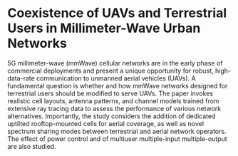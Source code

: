 # Coexistence of UAVs and Terrestrial Users in Millimeter-Wave Urban Networks
5G millimeter-wave (mmWave) cellular networks are in the early phase of commercial deployments and present a unique opportunity for robust, high-data-rate communication to unmanned aerial vehicles (UAVs). A fundamental question is whether and how mmWave networks designed for terrestrial users should be modified to serve UAVs. The paper invokes realistic cell layouts, antenna patterns, and channel models trained from extensive ray tracing data to assess the performance of various network alternatives. Importantly, the study considers the addition of dedicated uptilted rooftop-mounted cells for aerial coverage, as well as novel spectrum sharing modes between terrestrial and aerial network operators. The effect of power control and of multiuser multiple-input multiple-output are also studied.
